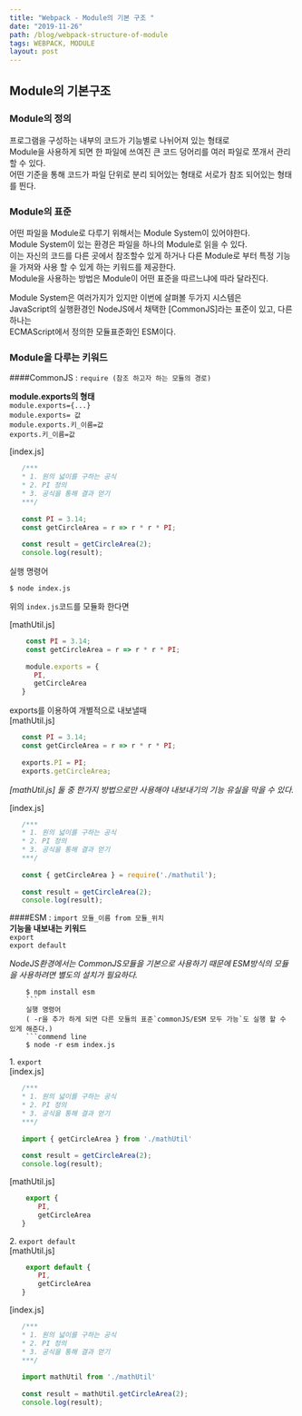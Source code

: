 ```yaml
---
title: "Webpack - Module의 기본 구조 "
date: "2019-11-26"
path: /blog/webpack-structure-of-module
tags: WEBPACK, MODULE
layout: post
---
```

## Module의 기본구조
### Module의 정의
프로그램을 구성하는 내부의 코드가 기능별로 나뉘어져 있는 형태로  
Module을 사용하게 되면 한 파일에 쓰여진 큰 코드 덩어리를 여러 파일로 쪼개서 관리 할 수 있다.  
어떤 기준을 통해 코드가 파일 단위로 분리 되어있는 형태로 서로가 참조 되어있는 형태를 띈다.

### Module의 표준
  
어떤 파일을 Module로 다루기 위해서는 Module System이 있어야한다.  
Module System이 있는 환경은 파일을 하나의 Module로 읽을 수 있다.  
이는 자신의 코드를 다른 곳에서 참조할수 있게 하거나 다른 Module로 부터 특정 기능을 가져와 사용 할 수 있게 하는 키워드를 제공한다.  
Module을 사용하는 방법은 Module이 어떤 표준을 따르느냐에 따라 달라진다.

Module System은 여러가지가 있지만 이번에 살펴볼 두가지 시스템은  
JavaScript의 실행환경인 NodeJS에서 채택한 [CommonJS]라는 표준이 있고, 다른 하나는  
ECMAScript에서 정의한 모듈표준화인 ESM이다.

### Module을 다루는 키워드

####CommonJS
 : `require (참조 하고자 하는 모듈의 경로)`

**module.exports의 형태**  
`module.exports={...}`  
`module.exports= 값`  
`module.exports.키_이름=값`  
`exports.키_이름=값`  
        
[index.js]
```JavaScript
   /***
   * 1. 원의 넓이를 구하는 공식
   * 2. PI 정의
   * 3. 공식을 통해 결과 얻기
   ***/
   
   const PI = 3.14;
   const getCircleArea = r => r * r * PI;
   
   const result = getCircleArea(2);
   console.log(result);
```
실행 명령어  
```commend line
$ node index.js
```
위의 `index.js`코드를 모듈화 한다면 
   
[mathUtil.js]
```JavaScript
    const PI = 3.14;
    const getCircleArea = r => r * r * PI;
   
    module.exports = {
      PI,
      getCircleArea
   }
```
exports를 이용하여 개별적으로 내보낼때  
[mathUtil.js]
```JavaScript
   const PI = 3.14;
   const getCircleArea = r => r * r * PI;
   
   exports.PI = PI;
   exports.getCircleArea;
```
*[mathUtil.js] 둘 중 한가지 방법으로만 사용해야 내보내기의 기능 유실을 막을 수 있다.*
   
[index.js]
```JavaScript
   /***
   * 1. 원의 넓이를 구하는 공식
   * 2. PI 정의
   * 3. 공식을 통해 결과 얻기
   ***/
   
   const { getCircleArea } = require('./mathutil');
   
   const result = getCircleArea(2);
   console.log(result);
```
 
####ESM 
: `import 모듈_이름 from 모듈_위치`  
**기능을 내보내는 키워드**  
`export`  
`export default`
           
*NodeJS환경에서는 CommonJS모듈을 기본으로 사용하기 때문에 ESM방식의 모듈을 사용하려면 별도의 설치가 필요하다.*
```commend line
    $ npm install esm
    ```
    실행 명령어  
    ( -r을 추가 하게 되면 다른 모듈의 표준`commonJS/ESM 모두 가능`도 실행 할 수 있게 해준다.)
    ```commend line
    $ node -r esm index.js
```
1\. `export`  
[index.js]
```JavaScript
   /***
   * 1. 원의 넓이를 구하는 공식
   * 2. PI 정의
   * 3. 공식을 통해 결과 얻기
   ***/
   
   import { getCircleArea } from './mathUtil'
   
   const result = getCircleArea(2);
   console.log(result);
```
[mathUtil.js]
```JavaScript
    export {
       PI,
       getCircleArea
   }
```
2\. `export default`  
[mathUtil.js]
```JavaScript
    export default {
       PI,
       getCircleArea
   }
```
[index.js]
```JavaScript
   /***
   * 1. 원의 넓이를 구하는 공식
   * 2. PI 정의
   * 3. 공식을 통해 결과 얻기
   ***/
   
   import mathUtil from './mathUtil'
   
   const result = mathUtil.getCircleArea(2);
   console.log(result);
```
